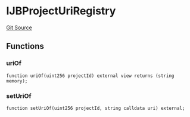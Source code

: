# IJBProjectUriRegistry
[Git Source](https://github.com/Bananapus/nana-core/blob/1fb5688d98a7c6e49f86f6a7e868a61ef4c2409a/src/interfaces/IJBProjectUriRegistry.sol)


## Functions
### uriOf


```solidity
function uriOf(uint256 projectId) external view returns (string memory);
```

### setUriOf


```solidity
function setUriOf(uint256 projectId, string calldata uri) external;
```

